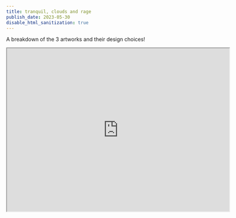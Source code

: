 ```yaml
---
title: tranquil, clouds and rage
publish_date: 2023-05-30
disable_html_sanitization: true
---
```


A breakdown of the 3 artworks and their design choices! 

<iframe width="600" height = "442" src="https://editor.p5js.org/kirstinmeows/full/1w0mP664i"></iframe>